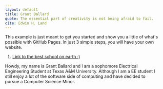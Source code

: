 ```yaml
---
layout: default
title: Grant Ballard
quote: The essential part of creativity is not being afraid to fail.
cite: Edwin H. Land
---
```


This example is just meant to get you started and show you a little of what's
possible with GitHub Pages. In just 3 simple steps, you will have your own
website.

1. [Link to the best school on earth :)](https://www.tamu.edu/)

Howdy, my name is Grant Ballard and I am a sophomore Electrical Engineering Student at Texas A&M University.
Although I am a EE student I still enjoy a lot of the software side of computing and have decided to 
pursue a Computer Science Minor.


